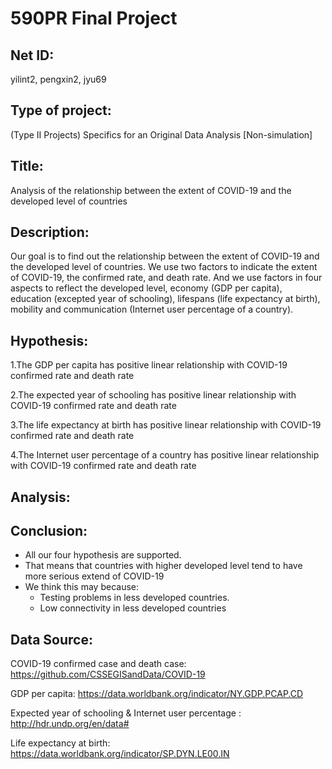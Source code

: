 # 590PR Final Project

## Net ID: 
yilint2, pengxin2, jyu69

## Type of project: 
(Type II Projects) Specifics for an Original Data Analysis [Non-simulation]

## Title: 
Analysis of the relationship between the extent of COVID-19 and the developed level of countries

## Description: 
Our goal is to find out the relationship between the extent of COVID-19 and the developed level of countries. We use two factors to indicate the extent of COVID-19, the confirmed rate, and death rate. And we use factors in four aspects to reflect the developed level, economy (GDP per capita), education (excepted year of schooling), lifespans (life expectancy at birth), mobility and communication (Internet user percentage of a country).

## Hypothesis:

1.The GDP per capita has positive linear relationship with COVID-19 confirmed rate and death rate

2.The expected year of schooling has positive linear relationship with COVID-19 confirmed rate and death rate

3.The life expectancy at birth has positive linear relationship with COVID-19 confirmed rate and death rate

4.The Internet user percentage of a country has positive linear relationship with COVID-19 confirmed rate and death rate
## Analysis:


## Conclusion:
* All our four hypothesis are supported. 
* That means that countries  with higher developed level tend to  have more serious extend of COVID-19 
* We think this may because: 
  * Testing problems in less developed countries.  
  * Low connectivity in less developed countries


## Data Source:

COVID-19 confirmed case and death case: https://github.com/CSSEGISandData/COVID-19

GDP per capita: https://data.worldbank.org/indicator/NY.GDP.PCAP.CD

Expected year of schooling & Internet user percentage : http://hdr.undp.org/en/data#

Life expectancy at birth: https://data.worldbank.org/indicator/SP.DYN.LE00.IN







